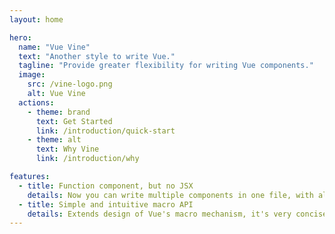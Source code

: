 ```yaml
---
layout: home

hero:
  name: "Vue Vine"
  text: "Another style to write Vue."
  tagline: "Provide greater flexibility for writing Vue components."
  image:
    src: /vine-logo.png
    alt: Vue Vine
  actions:
    - theme: brand
      text: Get Started
      link: /introduction/quick-start
    - theme: alt
      text: Why Vine
      link: /introduction/why

features:
  - title: Function component, but no JSX
    details: Now you can write multiple components in one file, with all template features you love.
  - title: Simple and intuitive macro API
    details: Extends design of Vue's macro mechanism, it's very concise and less mental burden.
---
```


